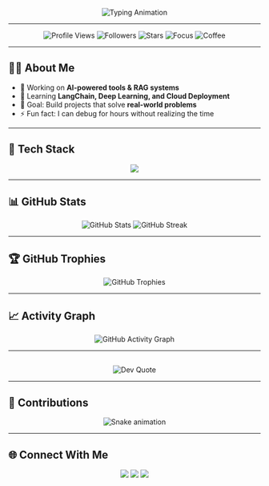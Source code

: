 <!-- Typing Animation Header -->
<p align="center">
  <img src="https://readme-typing-svg.herokuapp.com?font=Fira+Code&size=28&duration=3000&pause=1000&color=70A5FD&center=true&vCenter=true&width=600&lines=Amirabbas;" alt="Typing Animation" />
</p>

---

<!-- Profile Views & Badges -->
<p align="center">
  <img src="https://komarev.com/ghpvc/?username=amirabbas-gash&label=Profile%20Views&color=70A5FD&style=flat-square" alt="Profile Views" />
  <img src="https://img.shields.io/github/followers/amirabbas-gash?color=70A5FD&label=Followers&style=flat-square" alt="Followers" />
  <img src="https://img.shields.io/github/stars/amirabbas-gash?color=70A5FD&label=Stars&style=flat-square" alt="Stars" />
  <img src="https://img.shields.io/badge/Focus-Machine%20Learning-70A5FD?style=flat-square" alt="Focus" />
  <img src="https://img.shields.io/badge/Loves-Coffee-70A5FD?style=flat-square" alt="Coffee" />
</p>

---

## 🧑‍💻 About Me
- 🔭 Working on **AI-powered tools & RAG systems**
- 🌱 Learning **LangChain, Deep Learning, and Cloud Deployment**
- 🎯 Goal: Build projects that solve **real-world problems**
- ⚡ Fun fact: I can debug for hours without realizing the time

---

## 🚀 Tech Stack
<p align="center">
  <img src="https://skillicons.dev/icons?i=python,pytorch,tensorflow,js,html,css,fastapi,streamlit,docker,mongodb,mysql,git" />
</p>

---

## 📊 GitHub Stats
<p align="center">
  <img src="https://github-readme-stats.vercel.app/api?username=amirabbas-gash&show_icons=true&theme=tokyonight&hide_border=true" alt="GitHub Stats" />
  <img src="https://github-readme-streak-stats.herokuapp.com/?user=amirabbas-gash&theme=tokyonight&hide_border=true" alt="GitHub Streak" />
</p>

---

## 🏆 GitHub Trophies
<p align="center">
  <img src="https://github-profile-trophy.vercel.app/?username=amirabbas-gash&theme=tokyonight&no-frame=true&margin-w=5&row=1&column=7" alt="GitHub Trophies" />
</p>

---

## 📈 Activity Graph
<p align="center">
  <img src="https://github-readme-activity-graph.vercel.app/graph?username=amirabbas-gash&theme=tokyo-night&hide_border=true&area=true" alt="GitHub Activity Graph" />
</p>

---

## 
<p align="center">
  <img src="https://quotes-github-readme.vercel.app/api?type=horizontal&theme=tokyonight" alt="Dev Quote" />
</p>

---

## 🐍 Contributions
<p align="center">
  <img src="https://github.com/amirabbas-gash/amirabbas-gash/blob/output/github-contribution-grid-snake.svg" alt="Snake animation" />
</p>

---

## 🌐 Connect With Me
<p align="center">
  <a href="https://linkedin.com/in/amirabbas-g-3a8591197/"><img src="https://img.shields.io/badge/LinkedIn-0A66C2?style=for-the-badge&logo=linkedin&logoColor=white"/></a>
  <a href="mailto:amirabbasgashtil@gmail.com"><img src="https://img.shields.io/badge/Email-D14836?style=for-the-badge&logo=gmail&logoColor=white"/></a>
  <a href="https://github.com/amirabbas-gash"><img src="https://img.shields.io/badge/GitHub-000?style=for-the-badge&logo=github&logoColor=white"/></a>
</p>
